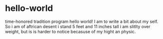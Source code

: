 # hello-world
time-honored tradition program hello world!
I am to write a bit about my self. So i am of aftrican desent i stand 5 feet and 11 inches tall i am 
slitlty over weight, but is is harder to notice becasuse of my hight an physic. 
